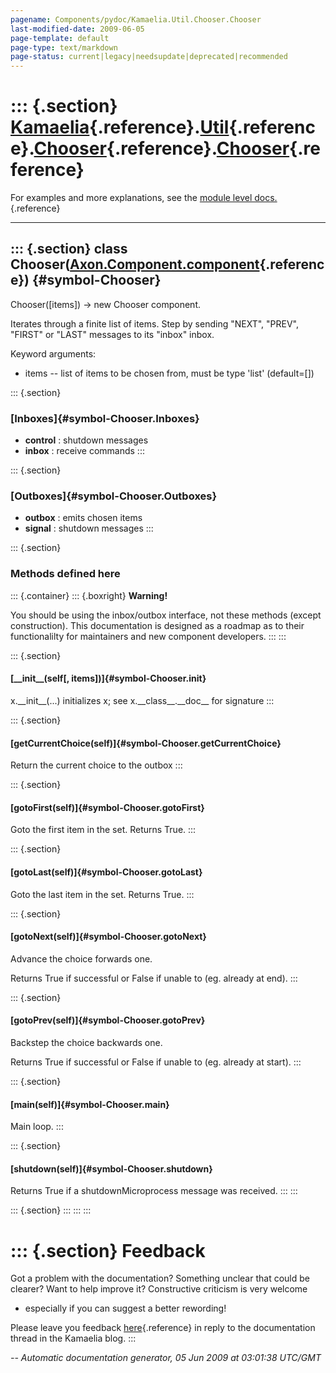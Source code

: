 ```yaml
---
pagename: Components/pydoc/Kamaelia.Util.Chooser.Chooser
last-modified-date: 2009-06-05
page-template: default
page-type: text/markdown
page-status: current|legacy|needsupdate|deprecated|recommended
---
```

::: {.section}
[Kamaelia](/Components/pydoc/Kamaelia.html){.reference}.[Util](/Components/pydoc/Kamaelia.Util.html){.reference}.[Chooser](/Components/pydoc/Kamaelia.Util.Chooser.html){.reference}.[Chooser](/Components/pydoc/Kamaelia.Util.Chooser.Chooser.html){.reference}
================================================================================================================================================================================================================================================================

For examples and more explanations, see the [module level
docs.](/Components/pydoc/Kamaelia.Util.Chooser.html){.reference}

------------------------------------------------------------------------

::: {.section}
class Chooser([Axon.Component.component](/Docs/Axon/Axon.Component.component.html){.reference}) {#symbol-Chooser}
-----------------------------------------------------------------------------------------------

Chooser(\[items\]) -\> new Chooser component.

Iterates through a finite list of items. Step by sending \"NEXT\",
\"PREV\", \"FIRST\" or \"LAST\" messages to its \"inbox\" inbox.

Keyword arguments:

-   items \-- list of items to be chosen from, must be type \'list\'
    (default=\[\])

::: {.section}
### [Inboxes]{#symbol-Chooser.Inboxes}

-   **control** : shutdown messages
-   **inbox** : receive commands
:::

::: {.section}
### [Outboxes]{#symbol-Chooser.Outboxes}

-   **outbox** : emits chosen items
-   **signal** : shutdown messages
:::

::: {.section}
### Methods defined here

::: {.container}
::: {.boxright}
**Warning!**

You should be using the inbox/outbox interface, not these methods
(except construction). This documentation is designed as a roadmap as to
their functionalilty for maintainers and new component developers.
:::
:::

::: {.section}
#### [\_\_init\_\_(self\[, items\])]{#symbol-Chooser.__init__}

x.\_\_init\_\_(\...) initializes x; see x.\_\_class\_\_.\_\_doc\_\_ for
signature
:::

::: {.section}
#### [getCurrentChoice(self)]{#symbol-Chooser.getCurrentChoice}

Return the current choice to the outbox
:::

::: {.section}
#### [gotoFirst(self)]{#symbol-Chooser.gotoFirst}

Goto the first item in the set. Returns True.
:::

::: {.section}
#### [gotoLast(self)]{#symbol-Chooser.gotoLast}

Goto the last item in the set. Returns True.
:::

::: {.section}
#### [gotoNext(self)]{#symbol-Chooser.gotoNext}

Advance the choice forwards one.

Returns True if successful or False if unable to (eg. already at end).
:::

::: {.section}
#### [gotoPrev(self)]{#symbol-Chooser.gotoPrev}

Backstep the choice backwards one.

Returns True if successful or False if unable to (eg. already at start).
:::

::: {.section}
#### [main(self)]{#symbol-Chooser.main}

Main loop.
:::

::: {.section}
#### [shutdown(self)]{#symbol-Chooser.shutdown}

Returns True if a shutdownMicroprocess message was received.
:::
:::

::: {.section}
:::
:::
:::

::: {.section}
Feedback
========

Got a problem with the documentation? Something unclear that could be
clearer? Want to help improve it? Constructive criticism is very welcome
- especially if you can suggest a better rewording!

Please leave you feedback
[here](../../../cgi-bin/blog/blog.cgi?rm=viewpost&nodeid=1142023701){.reference}
in reply to the documentation thread in the Kamaelia blog.
:::

*\-- Automatic documentation generator, 05 Jun 2009 at 03:01:38 UTC/GMT*
